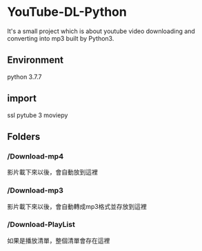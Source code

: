 # YouTube-DL-Python
It's a small project which is about youtube video downloading and converting into mp3 built by Python3.

## Environment
python 3.7.7

## import
ssl
pytube 3
moviepy

## Folders

### /Download-mp4
影片載下來以後，會自動放到這裡

### /Download-mp3
影片載下來以後，會自動轉成mp3格式並存放到這裡

### /Download-PlayList
如果是播放清單，整個清單會存在這裡
